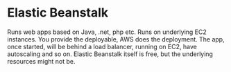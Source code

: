 # Elastic Beanstalk

Runs web apps based on Java, .net, php etc. Runs on underlying EC2 instances.
You provide the deployable, AWS does the deployment.
The app, once started, will be behind a load balancer, running on EC2, have autoscaling and so on.
Elastic Beanstalk itself is free, but the underlying resources might not be.
